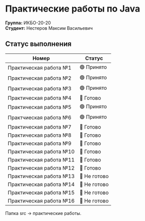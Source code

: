 # Практические работы по Java 
**Группа:** ИКБО-20-20 <br>
**Студент:** Нестеров Максим Васильевич
 
**Статус выполнения**
---
Номер          |  Статус
-----------------------------|----------------------
Практическая работа №1   | 🟢 Принято
Практическая работа №2   | 🟢 Принято
Практическая работа №3   | 🟢 Принято
Практическая работа №4   | 🔴 Готово
Практическая работа №5   | 🟢 Принято
Практчиеская работа №6   | 🟢 Принято
Практическая работа №7   | 🔴 Готово
Практическая работа №8   | 🔴 Готово
Практическая работа №9   | 🔴 Готово
Практическая работа №10  | 🔴 Готово
Практическая работа №11  | 🔴 Готово
Практическая работа №12  | 🔴 Готово
Практическая работа №13  | 🔴 Не готово
Практическая работа №14  | 🔴 Не готово
Практическая работа №15  | 🔴 Не готово
Практическая работа №16  | 🔴 Не готово

Папка src -> практические работы.
